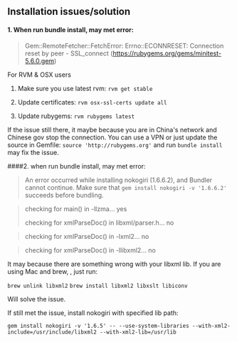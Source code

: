 Installation issues/solution
------

#### 1. When run bundle install, may met error:
> Gem::RemoteFetcher::FetchError: Errno::ECONNRESET: Connection reset by peer - SSL_connect (https://rubygems.org/gems/minitest-5.6.0.gem)

For RVM & OSX users

  1. Make sure you use latest rvm:
  	`rvm get stable`

  2. Update certificates:
    `rvm osx-ssl-certs update all`

  3. Update rubygems:
    `rvm rubygems latest`

If the issue still there, it maybe because you are in China's network and Chinese gov stop the connection.
You can use a VPN or just update the source in Gemfile:
`source 'http://rubygems.org'`
and run `bundle install` may fix the issue.



####2. when run bundle install, may met error:

> An error occurred while installing nokogiri (1.6.6.2), and Bundler cannot continue.
Make sure that `gem install nokogiri -v '1.6.6.2'` succeeds before bundling.

> checking for main() in -llzma... yes
>
> checking for xmlParseDoc() in libxml/parser.h... no

> checking for xmlParseDoc() in -lxml2... no

> checking for xmlParseDoc() in -llibxml2... no


It may because there are something wrong with your libxml lib. If you are using Mac and brew, , just run:

`brew unlink libxml2`
`brew install libxml2 libxslt libiconv`

Will solve the issue.


If still met the issue, install nokogiri with specified lib path:

`gem install nokogiri -v '1.6.5' -- --use-system-libraries --with-xml2-include=/usr/include/libxml2 --with-xml2-lib=/usr/lib`

